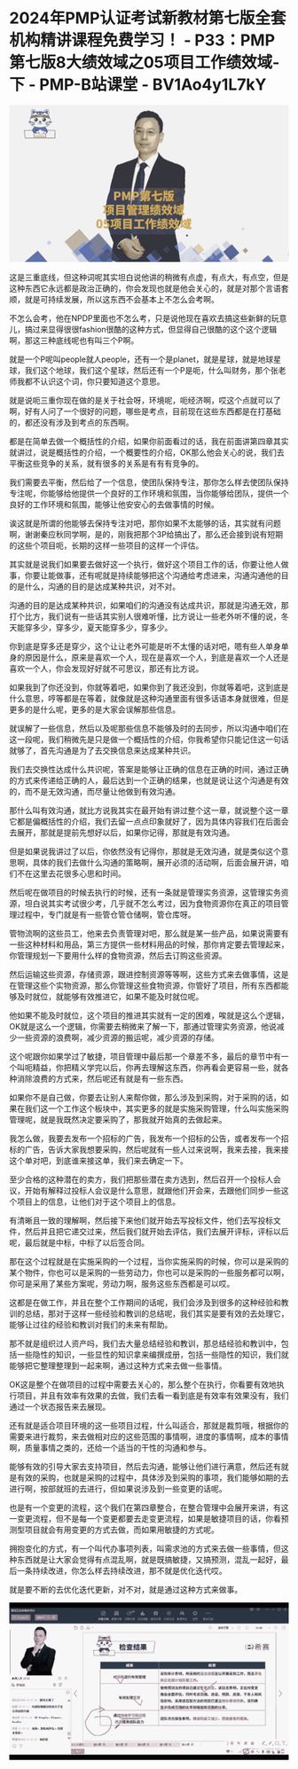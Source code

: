 # 2024年PMP认证考试新教材第七版全套机构精讲课程免费学习！ - P33：PMP第七版8大绩效域之05项目工作绩效域-下 - PMP-B站课堂 - BV1Ao4y1L7kY

![](img/ee2229835a75f132fa360df6d7cce0d8_0.png)

这是三重底线，但这种词呢其实坦白说他讲的稍微有点虚，有点大，有点空，但是这种东西它永远都是政治正确的，你会发现也就是他会关心的，就是对那个言语套顺，就是可持续发展，所以这东西不会基本上不怎么会考啊。

不怎么会考，他在NPDP里面也不怎么考，只是说他现在喜欢去搞这些新鲜的玩意儿，搞过来显得很很fashion很酷的这种方式，但显得自己很酷的这个这个逻辑啊，那这三种底线呢也有叫三个P啊。

就是一个P呢叫people就人people，还有一个是planet，就是星球，就是地球星球，我们这个地球，我们这个星球，然后还有一个P是呃，什么叫财务，那个张老师我都不认识这个词，你只要知道这个意思。

就是说呃三重你现在做的是关于社会呀，环境呢，呃经济啊，哎这个点就可以了啊，好有人问了一个很好的问题，哪些是考点，目前现在这些东西都是在打基础的，都还没有涉及到考点的东西啊。

都是在简单去做一个概括性的介绍，如果你前面看过的话，我在前面讲第四章其实就讲过，说是概括性的介绍，一个概要性的介绍，OK那么他会关心的说，我们去平衡这些竞争的关系，就有很多的关系是有有有竞争的。

我们需要去平衡，然后给了一个信息，使团队保持专注，那你怎么样去使团队保持专注呢，你能够给他提供一个良好的工作环境和氛围，当你能够给团队，提供一个良好的工作环境和氛围，能够让他安安心的去做事情的时候。

诶这就是所谓的他能够去保持专注对吧，那你如果不太能够的话，其实就有问题啊，谢谢秦应秋同学啊，是的，刚我把那个3P给搞出了，那么还会接到说有短期的这些个项目呃，长期的这样一些项目的这样一个评估。

其实就是说我们如果要去做好这一个执行，做好这个项目工作的话，你要让他人做事，你要让能做事，还有呢就是持续能够把这个沟通给考虑进来，沟通沟通他的目的是什么，沟通的目的是达成某种共识，对不对。

沟通的目的是达成某种共识，如果咱们的沟通没有达成共识，那就是沟通无效，那打个比方，我们说有一些话其实别人很难听懂，比方说让一些老外听不懂的说，冬天能穿多少，穿多少，夏天能穿多少，穿多少。

你到底是穿多还是穿少，这个让让老外可能是听不太懂的话对吧，嗯有些人单身单身的原因是什么，原来是喜欢一个人，现在是喜欢一个人，到底是喜欢一个人还是喜欢一个人，你会发现好好就不可思议，那还有比方说。

如果我到了你还没到，你就等着吧，如果你到了我还没到，你就等着吧，这到底是什么意思，哼等都是在等着，就像就是这种沟通里面有很多话语本身就很难，但是更多的是什么呢，更多的是大家会误解那些信息。

就误解了一些信息，然后以及呢那些信息不能够及时的去同步，所以沟通中咱们在这一段呢，我们稍微先是只是做一个概括性的介绍，你我希望你只能记住这一句话就够了，首先沟通是为了去交换信息来达成某种共识。

我们去交换性达成什么共识呢，答案是能够让正确的信息在正确的时间，通过正确的方式来传递给正确的人，最后达到一个正确的结果，也就是说让这个沟通是有效的，而不是无效沟通，而尽量让他做到有效沟通。

那什么叫有效沟通，就比方说我其实在最开始有讲过整个这一章，就说整个这一章它都是偏概括性的介绍，我们去留一点点印象就好了，因为具体内容我们在后面会去展开，那就是提前先想好以后，如果你记得，那就是有效沟通。

但是如果说我讲过了以后，你依然没有记得你，那就是无效沟通，就是类似这个意思啊，具体的我们去做什么沟通的策略啊，展开必须的活动啊，后面会展开讲，咱们不在这里去花很多心思和时间。

然后呢在做项目的时候去执行的时候，还有一条就是管理实务资源，这管理实务资源，坦白说其实考试很少考，几乎就不怎么考过，因为食物资源你在真正的项目管理过程中，专门就是有一些管仓管仓储啊，管仓库呀。

管物流啊的这些员工，他来去负责管理对吧，那么就是某一些产品，如果说需要有一些这种材料和用品，第三方提供一些材料用品的时候，那你肯定要去管理起来，你管理规划一下要用什么样的食物资源，然后去订购这些资源。

然后运输这些资源，存储资源，跟进控制资源等等啊，这些方式来去做事情，这是在管理这些个实物资源，那么你管理这些食物资源，你管好了项目，所有东西都能够及时就位，就能够有效推进它，如果不能及时就位呢。

他如果不能及时就位，这个项目的推进其实就有一定的困难，唉就是这么个逻辑，OK就是这么一个逻辑，你需要去稍微来了解一下，那通过管理实务资源，他说减少一些资源的浪费啊，减少资源的搬运呢，减少资源的存储。

这个呢跟你如果学过了敏捷，项目管理中最后那一个章差不多，最后的章节中有一个叫呃精益，你把精义学完以后，你再去理解这东西，你再看会更容易一些，就各种消除浪费的方式来，然后呢还有就是有一些东西。

如果你不是自己做，你要去让别人来帮你做，那么涉及到采购，对于采购的话，如果在我们这一个工作这个板块中，其实更多的就是实施采购管理，什么叫实施采购管理呢，就是我既然决定要采购了，那我就开始真的去做起来。

我怎么做，我要去发布一个招标的广告，我发布一个招标的公告，或者发布一个招标的广告，告诉大家我想要采购，然后呢就有一些人过来说啊，我来去接，我来接这个单对吧，到底谁来接这单，我们来去确定一下。

至少合格的这种潜在的卖方，我们把那些潜在卖方选到，然后召开一个投标人会议，开始有解释过投标人会议是什么意思，就跟他们开会来，去跟他们同步一些这个项目上的信息，让他们对于这个项目上的信息。

有清晰且一致的理解啊，然后接下来他们就开始去写投标文件，他们去写投标文件，然后并且把它递交过来，然后我们就开始去评估，我们去展开评标，评标以后呢，最后就是中标，中标了以后签合同。

那在这个过程就是在实施采购的一个过程，当你实施采购的时候，你可以是采购的某个物件，你也可以是采购的一些劳动力，你也可以是采购的一些服务都可以啊，你可是采用了某些方案呢，劳动力啊，服务这些东西都是可以哎。

这都是在做工作，并且在整个工作期间的话呢，我们会涉及到很多的这种经验和教训的总结，那对于这样一些经验和教训的总结呢，我们其实是要有效的去处理它，能够让过往的经验和教训对我们的未来有帮助。

那不就是组织过人资产吗，我们去大量总结经验和教训，那总结经验和教训中，包括一些隐性的知识，一些显性的知识拿来编撰成册，包括一些隐性的知识，我们就能够把它整理整理到一起来啊，通过这种方式来去做一些事情。

OK这是整个在做项目的过程中需要去关心的，那么整个在执行，你看要有效地执行项目，并且有效率有效果的去做，我们去看一看到底是有效率有效果没有，我们通过一个状态报告来去展现。

还有就是适合项目环境的这一些项目过程，什么叫适合，那就是裁剪哦，根据你的需要来进行裁剪，来去做相对应的这些范围的事情啊，进度的事情啊，成本的事情啊，质量事情之类的，还给一个适当的干性的沟通和参与。

能够有效的引导大家去支持项目，然后去沟通，能够让他们进行满意，然后还有就是有效的采购，也就是采购的过程中，具体涉及到采购的事项，我们能够如期的去进行啊，按部就班的去进行，但如果说涉及到一些变更的话呢。

也是有一个变更的流程，这个我们在第四章整合，在整合管理中会展开来讲，有这一变更流程，但不是每一个变更都要去走变更流程，如果是敏捷项目的话，你看预测型项目就会有用变更的方式去做，而如果用敏捷的方式呢。

拥抱变化的方式，有一个叫代办事项列表，叫需求池的方式来去做一些事情，但这种东西就是让大家会觉得有点混乱啊，就是既搞敏捷，又搞预测，混乱一起好，最后一条持续改进，你怎么样去持续改进，那不就是优化迭代哎。

就是要不断的去优化迭代更新，对不对，就是通过这种方式来做事。

![](img/ee2229835a75f132fa360df6d7cce0d8_2.png)